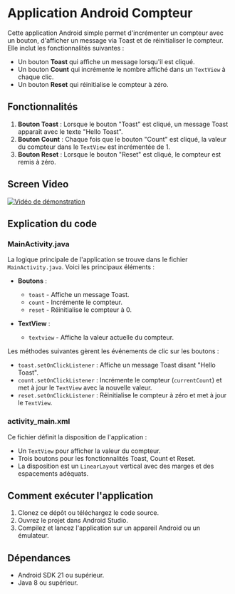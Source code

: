 # Application Android Compteur

Cette application Android simple permet d'incrémenter un compteur avec un bouton, d'afficher un message via Toast et de réinitialiser le compteur. Elle inclut les fonctionnalités suivantes :
- Un bouton **Toast** qui affiche un message lorsqu'il est cliqué.
- Un bouton **Count** qui incrémente le nombre affiché dans un `TextView` à chaque clic.
- Un bouton **Reset** qui réinitialise le compteur à zéro.

## Fonctionnalités

1. **Bouton Toast** : Lorsque le bouton "Toast" est cliqué, un message Toast apparaît avec le texte "Hello Toast".
2. **Bouton Count** : Chaque fois que le bouton "Count" est cliqué, la valeur du compteur dans le `TextView` est incrémentée de 1.
3. **Bouton Reset** : Lorsque le bouton "Reset" est cliqué, le compteur est remis à zéro.

## Screen Video
[![Vidéo de démonstration](chemin/vers/capture.png)](https://github.com/ilyassman/TPMOBILE-TP1Ex1/blob/master/video1.webm)

## Explication du code

### MainActivity.java
La logique principale de l'application se trouve dans le fichier `MainActivity.java`. Voici les principaux éléments :

- **Boutons** : 
  - `toast` - Affiche un message Toast.
  - `count` - Incrémente le compteur.
  - `reset` - Réinitialise le compteur à 0.
  
- **TextView** : 
  - `textview` - Affiche la valeur actuelle du compteur.

Les méthodes suivantes gèrent les événements de clic sur les boutons :

- `toast.setOnClickListener` : Affiche un message Toast disant "Hello Toast".
- `count.setOnClickListener` : Incrémente le compteur (`currentCount`) et met à jour le `TextView` avec la nouvelle valeur.
- `reset.setOnClickListener` : Réinitialise le compteur à zéro et met à jour le `TextView`.

### activity_main.xml
Ce fichier définit la disposition de l'application :
- Un `TextView` pour afficher la valeur du compteur.
- Trois boutons pour les fonctionnalités Toast, Count et Reset.
- La disposition est un `LinearLayout` vertical avec des marges et des espacements adéquats.

## Comment exécuter l'application

1. Clonez ce dépôt ou téléchargez le code source.
2. Ouvrez le projet dans Android Studio.
3. Compilez et lancez l'application sur un appareil Android ou un émulateur.

## Dépendances

- Android SDK 21 ou supérieur.
- Java 8 ou supérieur.
